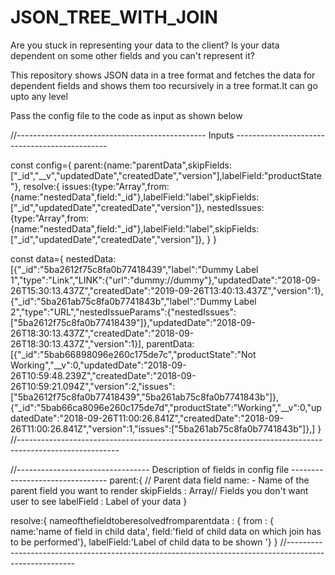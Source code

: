 # JSON_TREE_WITH_JOIN
Are you stuck in representing your data to the client? 
Is your data dependent on some other fields and you can't represent it?

This repository shows JSON data in a tree format and fetches the data for dependent fields and shows them too recursively in a tree format.It can go upto any level


Pass the config file to the code as input as shown below

//----------------------------------------------- Inputs ----------------------------------------------


const config={
    parent:{name:"parentData",skipFields:["_id","__v","updatedDate","createdDate","version"],labelField:"productState"},
    resolve:{
        issues:{type:"Array",from:{name:"nestedData",field:"_id"},labelField:"label",skipFields:["_id","updatedDate","createdDate","version"]},
        nestedIssues:{type:"Array",from:{name:"nestedData",field:"_id"},labelField:"label",skipFields:["_id","updatedDate","createdDate","version"]},
    }
}


 const data={
    nestedData:[{"_id":"5ba2612f75c8fa0b77418439","label":"Dummy Label 1","type":"Link","LINK":{"url":"dummy://dummy"},"updatedDate":"2018-09-26T15:30:13.437Z","createdDate":"2019-09-26T13:40:13.437Z","version":1},{"_id":"5ba261ab75c8fa0b7741843b","label":"Dummy Label 2","type":"URL","nestedIssueParams":{"nestedIssues":["5ba2612f75c8fa0b77418439"]},"updatedDate":"2018-09-26T18:30:13.437Z","createdDate":"2018-09-26T18:30:13.437Z","version":1}],
    parentData:[{"_id":"5bab66898096e260c175de7c","productState":"Not Working","__v":0,"updatedDate":"2018-09-26T10:59:48.239Z","createdDate":"2018-09-26T10:59:21.094Z","version":2,"issues":["5ba2612f75c8fa0b77418439","5ba261ab75c8fa0b7741843b"]},{"_id":"5bab66ca8096e260c175de7d","productState":"Working","__v":0,"updatedDate":"2018-09-26T11:00:26.841Z","createdDate":"2018-09-26T11:00:26.841Z","version":1,"issues":["5ba261ab75c8fa0b7741843b"]},]
}
//-------------------------------------------------------------------------------------------------------


//--------------------------------- Description of fields in config file --------------------------------
parent:{     // Parent data field
name: - Name of the parent field you want to render
skipFields : Array// Fields you don't want user to see
labelField : Label of your data
}

resolve:{
 nameofthefieldtoberesolvedfromparentdata : { from : { name:'name of field in child data', field:'field of child data on which join has to be performed'}, labelField:'Label of child data to be shown '}
}
//-------------------------------------------------------------------------------------------------------
